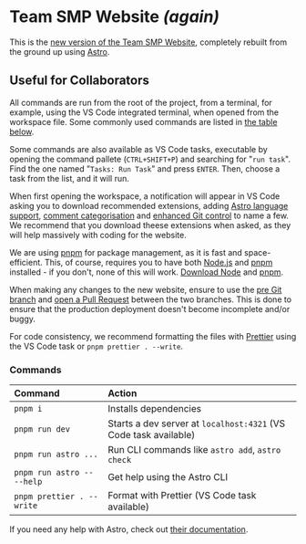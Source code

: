 # Team SMP Website _(again)_

This is the [new version of the Team SMP Website](https://teamsmp-new.vercel.app), completely rebuilt from the ground up using [Astro](https://astro.build).

## Useful for Collaborators

All commands are run from the root of the project, from a terminal, for example, using the VS Code integrated terminal, when opened from the workspace file. Some commonly used commands are listed in [the table below](#commands).

Some commands are also available as VS Code tasks, executable by opening the command pallete (`CTRL+SHIFT+P`) and searching for "`run task`". Find the one named "`Tasks: Run Task`" and press `ENTER`. Then, choose a task from the list, and it will run.

When first opening the workspace, a notification will appear in VS Code asking you to download recommended extensions, adding [Astro language support](https://marketplace.visualstudio.com/items?itemName=astro-build.astro-vscode), [comment categorisation](https://marketplace.visualstudio.com/items?itemName=Tion.evenbettercomments) and [enhanced Git control](https://marketplace.visualstudio.com/items?itemName=eamodio.gitlens) to name a few. We recommend that you download theese extensions when asked, as they will help massively with coding for the website.

We are using [pnpm](https://pnpm.io) for package management, as it is fast and space-efficient. This, of course, requires you to have both [Node.js](https://nodejs.org) and [pnpm](https://pnpm.io) installed - if you don't, none of this will work. [Download Node](https://nodejs.org/en/download) and [pnpm](https://pnpm.io/installation).

When making any changes to the new website, ensure to use the [pre Git branch](https://github.com/Team-SMP/teamsmp-web-again/tree/pre) and [open a Pull Request](https://github.com/Team-SMP/teamsmp-web-again/compare/main...pre) between the two branches. This is done to ensure that the production deployment doesn't become incomplete and/or buggy.

For code consistency, we recommend formatting the files with [Prettier](https://prettier.io/) using the VS Code task or `pnpm prettier . --write`.

### Commands

| Command                    | Action                                                           |
| :------------------------- | :--------------------------------------------------------------- |
| `pnpm i`                   | Installs dependencies                                            |
| `pnpm run dev`             | Starts a dev server at `localhost:4321` (VS Code task available) |
| `pnpm run astro ...`       | Run CLI commands like `astro add`, `astro check`                 |
| `pnpm run astro -- --help` | Get help using the Astro CLI                                     |
| `pnpm prettier . --write`  | Format with Prettier (VS Code task available)                    |

If you need any help with Astro, check out [their documentation](https://docs.astro.build).
